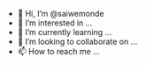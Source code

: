 - 👋 Hi, I’m @saiwemonde
- 👀 I’m interested in ...
- 🌱 I’m currently learning ...
- 💞️ I’m looking to collaborate on ...
- 📫 How to reach me ...

<!---
saiwemonde/saiwemonde is a ✨ special ✨ repository because its `README.md` (this file) appears on your GitHub profile.
You can click the Preview link to take a look at your changes.
--->
